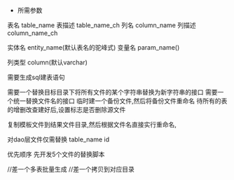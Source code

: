 - 所需参数

表名 table_name
表描述 table_name_ch
列名 column_name
列描述 column_name_ch

实体名 entity_name(默认表名的驼峰式)
变量名 param_name()

列类型 column(默认varchar)

需要生成sql建表语句

需要一个替换目标目录下将所有文件的某个字符串替换为新字符串的接口
需要一个统一替换文件名的接口
临时建一个备份文件,然后将备份文件重命名
待所有的表的增删改查建好后,设置标志是否删除源文件


复制模板文件到结果文件目录,然后根据文件名直接实行重命名,


对dao层文件仅需替换 table_name id


优先顺序
先开发5个文件的替换脚本


//差一个多表批量生成
//差一个拷贝到对应目录